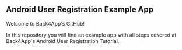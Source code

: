 ## Android User Registration Example App
Welcome to Back4App's GitHub!

In this repository you will find an example app with all steps covered at Back4App's Android User Registration Tutorial.
